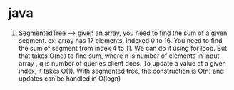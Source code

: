 # java
1. SegmentedTree --> given an array, you need to find the sum of a given segment. ex: array has 17 elements, indexed 0 to 16. You need to find the sum of segment from index 4 to 11.
We can do it using for loop. But that takes O(nq) to find sum, where n is number of elements in input array , q is number of queries client does. To update a value at a given index,
it takes O(1). With segmented tree, the construction is O(n) and updates can be handled in O(logn)
